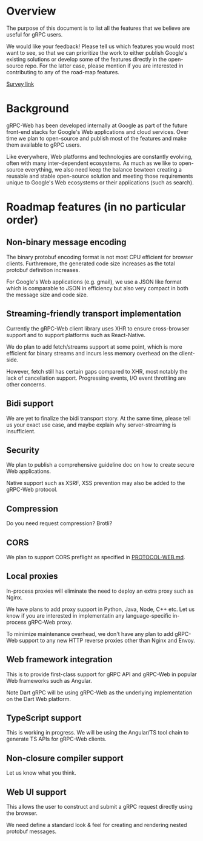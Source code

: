 # Overview

The purpose of this document is to list all the features that we believe are useful for gRPC users.

We would like your feedback! Please tell us which features you would most want to see, so that we can prioritize the work to
either publish Google's existing solutions or develop some of the features directly in the open-source repo. For the latter
case, please mention if you are interested in contributing to any of the road-map features.

[Survey link](https://docs.google.com/forms/d/1NjWpyRviohn5jaPntosBHXRXZYkh_Ffi4GxJZFibylM/edit)

# Background

gRPC-Web has been developed internally at Google 
as part of the future front-end stacks for Google's Web applications and cloud services.
Over time we plan to open-source and publish
most of the features and make them available to gRPC users.

Like everywhere, Web platforms and technologies are constantly evolving, often with many inter-dependent ecosystems.
As much as we like to open-source everything, we also need keep the balance bewteen creating a reusable and stable open-source solution
and meeting those requirements unique to Google's Web ecosystems or their applications (such as search). 

# Roadmap features (in no particular order)

## Non-binary message encoding

The binary protobuf encoding format is not most CPU efficient for browser clients. 
Furthremore, the generated code size increases as the total protobuf definition increases.

For Google's Web applications (e.g. gmail), we use a JSON like format 
which is comparable to JSON in efficiency but also very compact in both the message size and code size.

## Streaming-friendly transport implementation

Currently the gRPC-Web client library uses XHR to ensure cross-browser support and to support platforms such as React-Native.

We do plan to add fetch/streams support at some point, which is more efficient for binary streams and incurs less memory overhead
on the client-side.

However, fetch still has certain gaps compared to XHR, most notably the lack of cancellation support. 
Progressing events, I/O event throttling are other concerns.  

## Bidi support

We are yet to finalize the bidi transport story. At the same time, please tell us your exact use case, 
and maybe explain why server-streaming is insufficient.

## Security

We plan to publish a comprehensive guideline doc on how to create secure Web applications.

Native support such as XSRF, XSS prevention may also be added to the gRPC-Web protocol.

## Compression

Do you need request compression? Brotli? 

## CORS 

We plan to support CORS preflight as specified in [PROTOCOL-WEB.md](https://github.com/grpc/grpc-web/blob/master/PROTOCOL-WEB.md).

## Local proxies

In-process proxies will eliminate the need to deploy an extra proxy such as Nginx. 

We have plans to add proxy support in Python, Java, Node, C++ etc. Let us know if you are interested in implementatin any language-specific
in-process gRPC-Web proxy.

To minimize maintenance overhead, we don't have any plan to add gRPC-Web support to any new HTTP reverse proxies other than Nginx and Envoy.

## Web framework integration

This is to provide first-class support for gRPC API and gRPC-Web in popular Web frameworks such as Angular. 

Note Dart gRPC will be using gRPC-Web as the underlying implementation on the Dart Web platform.

## TypeScript support

This is working in progress. We will be using the Angular/TS tool chain to generate TS APIs for gRPC-Web clients.

## Non-closure compiler support

Let us know what you think.

## Web UI support

This allows the user to construct and submit a gRPC request directly using the browser.

We need define a standard look & feel for creating and rendering nested protobuf messages.







